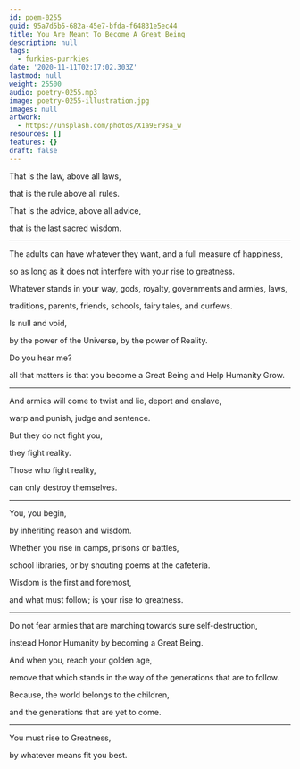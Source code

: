 ```yaml
---
id: poem-0255
guid: 95a7d5b5-682a-45e7-bfda-f64831e5ec44
title: You Are Meant To Become A Great Being
description: null
tags:
  - furkies-purrkies
date: '2020-11-11T02:17:02.303Z'
lastmod: null
weight: 25500
audio: poetry-0255.mp3
image: poetry-0255-illustration.jpg
images: null
artwork:
  - https://unsplash.com/photos/X1a9Er9sa_w
resources: []
features: {}
draft: false
---
```


That is the law, above all laws,

that is the rule above all rules.

That is the advice, above all advice,

that is the last sacred wisdom.

---

The adults can have whatever they want, and a full measure of happiness,

so as long as it does not interfere with your rise to greatness.

Whatever stands in your way, gods, royalty, governments and armies, laws,

traditions, parents, friends, schools, fairy tales, and curfews.

Is null and void,

by the power of the Universe, by the power of Reality.

Do you hear me?

all that matters is that you become a Great Being and Help Humanity Grow.

---

And armies will come to twist and lie, deport and enslave,

warp and punish, judge and sentence.

But they do not fight you,

they fight reality.

Those who fight reality,

can only destroy themselves.

---

You, you begin,

by inheriting reason and wisdom.

Whether you rise in camps, prisons or battles,

school libraries, or by shouting poems at the cafeteria.

Wisdom is the first and foremost,

and what must follow; is your rise to greatness.

---

Do not fear armies that are marching towards sure self-destruction,

instead Honor Humanity by becoming a Great Being.

And when you, reach your golden age,

remove that which stands in the way of the generations that are to follow.

Because, the world belongs to the children,

and the generations that are yet to come.

---

You must rise to Greatness,

by whatever means fit you best.
